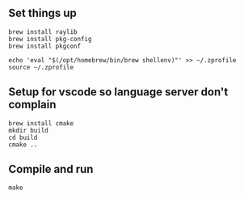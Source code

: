 ## Set things up

```
brew install raylib
brew install pkg-config 
brew install pkgconf

echo 'eval "$(/opt/homebrew/bin/brew shellenv)"' >> ~/.zprofile
source ~/.zprofile
```

## Setup for vscode so language server don't complain
```
brew install cmake
mkdir build
cd build
cmake ..
```

## Compile and run
```
make
```
